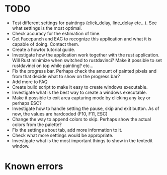 # TODO

- Test different settings for paintings (click_delay, line_delay etc...). See what settings is the most optimal.
- Check accuracy for the estimation of time.
- Get Facepunch and EAC to recognize this application and what it is capable of doing. Contact them.
- Create a howto/ tutorial guide.
- Investigate how the application work together with the rust application. Will Rust minimize when switched to rustdavinci? Make it possible to set rustdavinci on top while painting? etc...
- Fix the progress bar. Perhaps check the amount of painted pixels and from that decide what to show on the progress bar?
- Add more to FAQ
- Create build script to make it easy to create windows executable.
- Investigate what is the best way to create a windows executable.
- Make it possible to exit area capturing mode by clicking any key or perhaps ESC?
- Investigate how to handle setting the pause, skip and exit button. As of now, the values are hardcoded (F10, F11, ESC)
- Change the way to append colors to skip. Perhaps show the actual colors from the palette?
- Fix the settings about tab, add more information to it.
- Check what more settings would be appropriate.
- Investigate what is the most important things to show in the textedit window.


# Known errors
